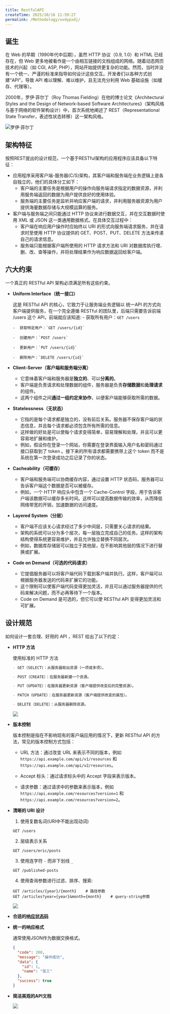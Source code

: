 ```yaml
---
title: RestfulAPI
createTime: 2025/10/16 11:59:27
permalink: /Methodology/uvdypxdj/
---
```




## 诞生
在 Web 的早期（1990年代中后期），虽然 HTTP 协议（0.9, 1.0）和 HTML 已经存在，但 Web 更多地被看作是一个由相互链接的文档组成的网络。随着动态网页技术的兴起（如 CGI, ASP, PHP），网站开始提供更复杂的功能。然而，当时并没有一个统一、严谨的标准来指导如何设计这些交互。开发者们以各种方式创建“API”，导致 API 难以理解、难以维护，且无法充分利用 Web 基础设施（如缓存、代理等）。

2000年，罗伊·菲尔丁（Roy Thomas Fielding）在他的博士论文《Architectural Styles and the Design of Network-based Software Architectures》（架构风格与基于网络的软件架构设计）中，首次系统地阐述了 REST（Representational State Transfer，表述性状态转移）这一架构风格。

![罗伊·菲尔丁](https://raw.githubusercontent.com/AliceSpring123/img/main/Roy_Fielding_(cropped).jpg)

## 架构特征
按照REST提出的设计规范，一个基于RESTful架构的应用程序应该具备以下特征：
- 应用程序采用客户端-服务器(C/S)架构，其客户端和服务端在业务逻辑上是各自独立的，他们的具体分工如下：
    - 客户端的主要任务是根据用户的操作向服务端请求指定的数据资源，并利用服务端返回的数据为用户提供良好的使用体验。
    - 服务端的主要任务是监听并响应客户端的请求，并利用服务器资源为用户提供海量数据存储与大规模运算的服务。
- 客户端与服务端之间只能通过 HTTP 协议来进行数据交互，并在交互数据时使用 XML 或 JSON 这一类通用数据格式。在具体交互过程中：
    - 客户端在响应用户操作时应始终以 URI 的形式向服务端请求服务，并在请求时至使用 HTTP 协议提供的 GET、POST、PUT、DELETE 方法来传递自己的请求信息。
    - 服务端只能根据客户端所使用的 HTTP 请求方法和 URI 对数据库执行增、删、改、查等操作，并将处理结果作为响应数据返回给客户端。

## 六大约束
一个真正的 RESTful API 架构必须满足所有这些约束。

- **Uniform Interface（统一接口）**

    这是 RESTful API 的核心，它致力于让服务端业务逻辑以 统一API 的方式向客户端提供服务，在一个完全遵循 RESTful 的团队里，后端只需要告诉前端 /users 这个 API，前端就应该知道:
      -  获取所有用户：`GET /users`

      -  获取特定用户：`GET /users/{id}`  

      -  创建用户：`POST /users`

      -  更新用户：`PUT /users/{id}`

      -  删除用户：`DELETE /users/{id}`

- **Client-Server（客户端和服务端分离）**
  - 它意味着客户端和服务器是**独立的**、可以**分离的**。
  - 客户端是负责请求和处理数据的组件，服务器是负责**存储数据**和**处理请求**的组件。
  - 这两个组件之间**通过一组约定来协作**，以便客户端能够获取所需的数据。


- **Statelessness（无状态）**
  - 它指的是每个请求都是独立的，没有前后关系。服务器不保存客户端的状态信息，并且每个请求都必须包含所有所需的信息。
  - 这样做的好处是可以使每个请求变得简单，容易理解和处理，并且可以更容易地扩展和维护。
  - 例如，假设你在登录一个网站，你需要在登录界面输入用户名和密码通过接口获取到了 token 。接下来的所有请求都需要携带上这个 token 而不是系统在第一次登录成功之后记录了你的状态。


- **Cacheability（可缓存）**
  - 客户端和服务端可以协商缓存内容，通过设置 HTTP 状态码，服务器可以告诉客户端这个数据是否可以被缓存。
  - 例如，一个 HTTP 响应头中包含一个 Cache-Control 字段，用于告诉客户端该数据可以缓存多长时间。这样可以提高数据传输的效率，从而降低网络带宽的开销，加速数据的访问速度。

- **Layered System（分层）**
  - 客户端不应该关心请求经过了多少中间层，只需要关心请求的结果。
  - 架构的系统可以分为多个层次，每一层独立完成自己的任务。这样的架构结构使得系统更容易维护，并且允许独立替换不同层次。
  - 例如，数据库存储层可以独立于其他层，在不影响其他层的情况下进行替换或扩展。

- **Code on Demand（可选的代码请求）**
  - 它提倡服务器可以将客户端代码下载到客户端并执行。这样，客户端可以根据服务器发送的代码来扩展它的功能。
  - 这个限制可以使客户端代码变得更加灵活，并且可以通过服务器提供的代码来解决问题，而不必再等待下一个版本。
  - Code on Demand 是可选的，但它可以使 RESTful API 变得更加灵活和可扩展。


## 设计规范

如何设计一套合理、好用的 API ，REST 给出了以下约定：

- **HTTP 方法**

    使用标准的 HTTP 方法

    ```markdown
    - GET（SELECT）：从服务器取出资源（一项或多项）。

    - POST（CREATE）：在服务器新建一个资源。

    - PUT（UPDATE）：在服务器更新资源（客户端提供改变后的完整资源）。

    - PATCH（UPDATE）：在服务器更新资源（客户端提供改变的属性）。

    - DELETE（DELETE）：从服务器删除资源。
    ```

    ![](https://raw.githubusercontent.com/AliceSpring123/img/main/rest风格api.png)

- **版本控制**

    版本控制是指在不影响现有的客户端应用的情况下，更新 RESTful API 的方法，常见的版本控制方式包括：

    - URL 方法：通过改变 URL 来表示不同的版本，例如 `https://api.example.com/api/v1/resources` 和 `https://api.example.com/api/v2/resources`。  

    - Accept 标头：通过请求标头中的 Accept 字段来表示版本。  
    
    - 请求参数：通过请求中的参数来表示版本，例如 `https://api.example.com/resources?version=1` 和 `https://api.example.com/resources?version=2`。

- **清晰的 URI 设计**
    1. 使用复数名词(URI中不能出现动词)
    ```
    GET /users
    ```

    2. 层级表示关系
    ```
    GET /users/eric/posts
    ```

    3. 使用连字符 `-` 而非下划线 `_`
    ```
    GET /published-posts
    ```

    4. 使用查询参数进行过滤、排序、搜索:
    ```
    GET /articles/{year}/{month}    # 路径参数
    GET /articles?year={year}&month={month}    # query-string参数
    ```

    ![](https://raw.githubusercontent.com/AliceSpring123/img/main/明确标识资源.png)

- **合适的[响应状态码](../frontend/http协议.md#响应状态码)**

- **统一的响应格式**

    通常使用JSON作为数据交换格式。

    ```json
    {
      "code": 200,
      "message": "操作成功",
      "data": {
        "id": 1,
        "name": "张三"
      },
      "success": true
    }
    ```
  
- **简洁美观的API文档**

    ![](https://raw.githubusercontent.com/AliceSpring123/img/main/Api文档.png)

